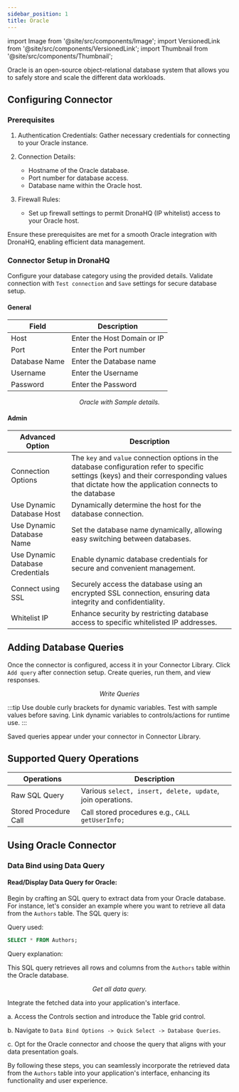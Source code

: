 ```yaml
---
sidebar_position: 1
title: Oracle
---
```


import Image from '@site/src/components/Image'; import VersionedLink from '@site/src/components/VersionedLink'; import
Thumbnail from '@site/src/components/Thumbnail';

Oracle is an open-source object-relational database system that allows you to safely store and scale the different data
workloads.

## Configuring Connector

### Prerequisites

1. Authentication Credentials: Gather necessary credentials for connecting to your Oracle instance.

2. Connection Details:

   - Hostname of the Oracle database.
   - Port number for database access.
   - Database name within the Oracle host.

3. Firewall Rules:
   - Set up firewall settings to permit DronaHQ (IP whitelist) access to your Oracle host.

Ensure these prerequisites are met for a smooth Oracle integration with DronaHQ, enabling efficient data management.

### Connector Setup in DronaHQ

Configure your database category using the provided details. Validate connection with `Test connection` and `Save`
settings for secure database setup.

#### General

| Field         | Description                 |
| ------------- | --------------------------- |
| Host          | Enter the Host Domain or IP |
| Port          | Enter the Port number       |
| Database Name | Enter the Database name     |
| Username      | Enter the Username          |
| Password      | Enter the Password          |

<figure>
  <Thumbnail src="/img/reference/connectors/oracle/details.png" alt="Oracle with Sample details." />
  <figcaption align = "center"><i>Oracle with Sample details.</i></figcaption>
</figure>

#### Admin

| Advanced Option                                                                                                                                  | Description                                                                                                                                                                                       |
| ------------------------------------------------------------------------------------------------------------------------------------------------ | ------------------------------------------------------------------------------------------------------------------------------------------------------------------------------------------------- |
| Connection Options                                                                                                                               | The `key` and `value` connection options in the database configuration refer to specific settings (keys) and their corresponding values that dictate how the application connects to the database |
| Use Dynamic Database Host                                                                                                                        | Dynamically determine the host for the database connection.                                                                                                                                       |
| Use Dynamic Database Name                                                                                                                        | Set the database name dynamically, allowing easy switching between databases.                                                                                                                     |
| <VersionedLink to = "/datasource-concepts/dynamic-credentials/#configure-dynamic-credentials"> Use Dynamic Database Credentials </VersionedLink> | Enable dynamic database credentials for secure and convenient management.                                                                                                                         |
| <VersionedLink to = "/datasource-concepts/ssl-configurations/"> Connect using SSL </VersionedLink>                                               | Securely access the database using an encrypted SSL connection, ensuring data integrity and confidentiality.                                                                                      |
| <VersionedLink to = "/datasource-concepts/whitelisting-dronahq-ip/"> Whitelist IP </VersionedLink>                                               | Enhance security by restricting database access to specific whitelisted IP addresses.                                                                                                             |

## Adding Database Queries

Once the connector is configured, access it in your Connector Library. Click `Add query` after connection setup. Create
queries, run them, and view responses.

<figure>
  <Thumbnail src="/img/reference/connectors/oracle/data-query.jpeg" alt="Write Queries" />
  <figcaption align = "center"><i>Write Queries</i></figcaption>
</figure>

:::tip Use double curly brackets for dynamic variables. Test with sample values before saving. Link dynamic variables to
controls/actions for runtime use. :::

Saved queries appear under your connector in Connector Library.

## Supported Query Operations

| Operations            | Description                                                |
| --------------------- | ---------------------------------------------------------- |
| Raw SQL Query         | Various `select, insert, delete, update`, join operations. |
| Stored Procedure Call | Call stored procedures e.g., `CALL getUserInfo;`           |

## Using Oracle Connector

### Data Bind using Data Query

#### Read/Display Data Query for Oracle:

Begin by crafting an SQL query to extract data from your Oracle database. For instance, let's consider an example where
you want to retrieve all data from the `Authors` table. The SQL query is:

Query used:

```sql
SELECT * FROM Authors;
```

Query explanation:

This SQL query retrieves all rows and columns from the `Authors` table within the Oracle database.

<figure>
  <Thumbnail src="/img/reference/connectors/oracle/getall.jpeg" alt="Get all data query." />
  <figcaption align = "center"><i>Get all data query.</i></figcaption>
</figure>

Integrate the fetched data into your application's interface.

a. Access the Controls section and introduce the Table grid control.

b. Navigate to `Data Bind Options -> Quick Select -> Database Queries`.

c. Opt for the Oracle connector and choose the query that aligns with your data presentation goals.

By following these steps, you can seamlessly incorporate the retrieved data from the `Authors` table into your
application's interface, enhancing its functionality and user experience.
